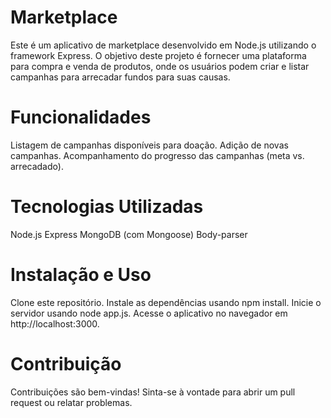 # Marketplace
Este é um aplicativo de marketplace desenvolvido em Node.js utilizando o framework Express. O objetivo deste projeto é fornecer uma plataforma para compra e venda de produtos, onde os usuários podem criar e listar campanhas para arrecadar fundos para suas causas.

# Funcionalidades
Listagem de campanhas disponíveis para doação.
Adição de novas campanhas.
Acompanhamento do progresso das campanhas (meta vs. arrecadado).
# Tecnologias Utilizadas
Node.js
Express
MongoDB (com Mongoose)
Body-parser
# Instalação e Uso
Clone este repositório.
Instale as dependências usando npm install.
Inicie o servidor usando node app.js.
Acesse o aplicativo no navegador em http://localhost:3000.
# Contribuição
Contribuições são bem-vindas! Sinta-se à vontade para abrir um pull request ou relatar problemas.
